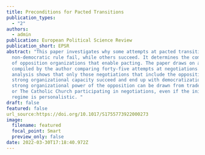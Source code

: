 ```yaml
---
title: Preconditions for Pacted Transitions
publication_types:
  - "2"
authors:
  - admin
publication: European Political Science Review
publication_short: EPSR 
abstract: "This paper investigates why some attempts at pacted transitions from
  non-democratic rule fail, while others succeed. It determines the composition
  of opposition organizations that enable pacting. The paper draws on a data set
  compiled by the author comparing forty-five attempts at negotiations. The QCA
  analysis shows that only those negotiations that include the opposition with
  strong organizational capacity succeed and end up with democratization. This
  strong organizational power of the opposition can be drawn from trade unions
  or The Catholic Church participating in negotiations, even if the initial
  regime is personalistic. "
draft: false
featured: false
url_source:https://doi.org/10.1017/S1755773922000273
image:
  filename: featured
  focal_point: Smart
  preview_only: false
date: 2022-03-30T17:18:40.972Z
---
```

